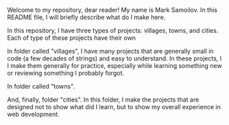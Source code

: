 Welcome to my repository, dear reader! My name is Mark Samoilov. In this README file, I will briefly describe what do I make here.


In this repository, I have three types of projects: villages, towns, and cities. Each of type of these projects have their own

In folder called "villages", I have many projects that are generally small in code (a few decades of strings) and easy to understand. In these projects, I I make them generally for practice, especially while learning something new or reviewing something I probably forgot.

In folder called "towns".

And, finally, folder "cities". In this folder, I make the projects that are designed not to show what did I learn, but to show my overall experience in web development.